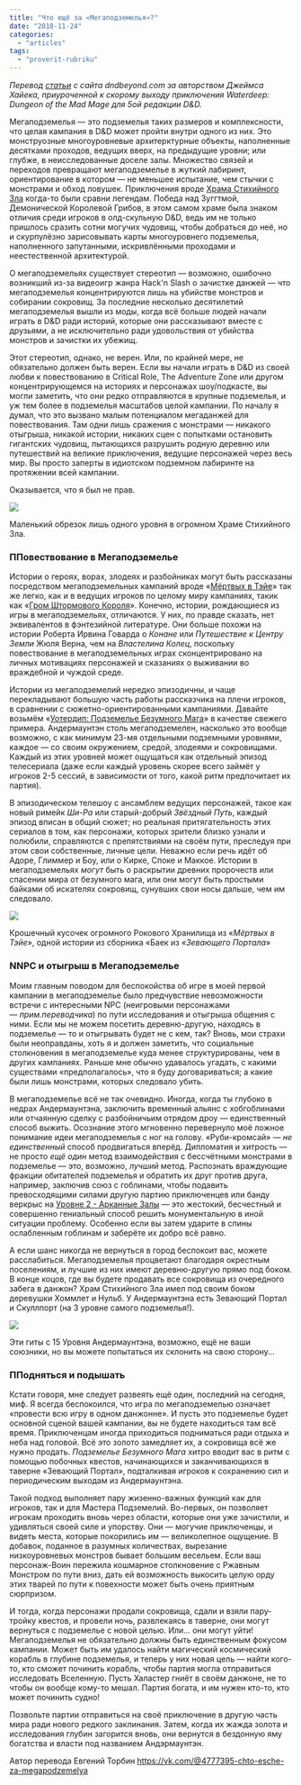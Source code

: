 ```yaml
---
title: "Что ещё за «Мегаподземелья»?"
date: "2018-11-24"
categories: 
  - "articles"
tags: 
  - "proverit-rubriku"
---
```


_Перевод [статьи](https://vk.com/away.php?to=https%3A%2F%2Fwww.dndbeyond.com%2Fposts%2F374-what-the-heck-is-a-megadungeon&cc_key=) с сайта dndbeyond.com за авторством Джеймса Хайека, приуроченной к скорому выходу приключения Waterdeep: Dungeon of the Mad Mage для 5ой редакции D&D._

Мегаподземелья — это подземелья таких размеров и комплексности, что целая кампания в D&D может пройти внутри одного из них. Это монструозные многоуровневые архитерктурные объекты, наполненные десятками проходов, ведущих вверх, на предыдущие уровни; или глубже, в неисследованные доселе залы. Множество связей и переходов превращают мегаподземелье в жуткий лабиринт, ориентирование в котором — не меньшее испытание, чем стычки с монстрами и обход ловушек. Приключения вроде [Храма Стихийного Зла](https://vk.com/away.php?to=https%3A%2F%2Fwww.dmsguild.com%2Fproduct%2F17068%2FT14-Temple-of-Elemental-Evil-1e%3Fit%3D1&cc_key=) когда-то были сравни легендам. Победа над Зуггтмой, Демонической Королевой Грибов, в этом самом храме была знаком отличия среди игроков в олд-скульную D&D, ведь им не только пришлось сразить сотни могучих чудовищ, чтобы добраться до неё, но и скурпулёзно зарисовывать карты многоуровнего подземелья, наполненного запутанными, искривлёнными проходами и неестественной архитектурой.

О мегаподземельях существует стереотип — возможно, ошибочно возникший из-за видеоигр жанра Hack'n Slash о зачистке данжей — что мегаподземелья концентрируются лишь на убийстве монстров и собирании сокровищ. За последние несколько десятилетий мегаподземелья вышли из моды, когда всё больше людей начали играть в D&D ради историй, которые они рассказывают вместе с друзьями, а не исключительно ради удовольствия от убийства монстров и зачистки их убежищ.

Этот стереотип, однако, не верен. Или, по крайней мере, не обязательно должен быть верен. Если вы начали играть в D&D из своей любви к повествованию в Critical Role, The Adventure Zone или другом концентрирующемся на историях и персонажах шоу/подкасте, вы могли заметить, что они редко отправляются в крупные подземелья, и уж тем более в подземелья масштабов целой кампании. По началу я думал, что это вызвано малым потенциалом мегаданжей для повествования. Там одни лишь сражения с монстрами — никакого отыгрыша, никакой истории, никаких сцен с попытками остановить гигантских чудовищ, пытающихся разрушить родную деревню или путешествий на великие приключения, ведущие персонажей через весь мир. Вы просто заперты в идиотском подземном лабиринте на протяжении всей кампании.

Оказывается, что я был не прав.

![](https://pp.userapi.com/c851328/v851328851/482cc/XG9PQLD5Y98.jpg)

Маленький обрезок лишь одного уровня в огромном Храме Стихийного Зла.

### ППовествование в Мегаподземелье

Истории о героях, ворах, злодеях и разбойниках могут быть рассказаны посредством мегаподземельных кампаний вроде «[Мёртвых в Тэйе](https://vk.com/away.php?to=https%3A%2F%2Fwww.dndbeyond.com%2Fcompendium%2Fadventures%2Ftftyp%2Fa5%2Fdead-in-thay&cc_key=)» так же легко, как и в ведущих игроков по целому миру кампаниях, такик как «[Гром Штормового Короля](https://vk.com/away.php?to=https%3A%2F%2Fwww.dndbeyond.com%2Fcompendium%2Fadventures%2Fskt&cc_key=)». Конечно, истории, рождающиеся из игры в мегаподземельях, отличаются. У них, по правде сказать, нет эквивалентов в фэнтезийной литературе. Они больше похожи на истории Роберта Ирвина Говарда о _Конане_ или _Путешествие к Центру Земли_ Жюля Верна, чем на _Властелина Колец_, поскольку повествование в мегаподземельных играх сконцентрировано на личных мотивациях персонажей и сказаниях о выживании во враждебной и чуждой среде.

Истории из мегаподземелий нередко эпизодичны, и чаще перекладывают большую часть работы рассказчика на плечи игроков, в сравнении с сюжетно-ориентированными кампаниями. Давайте возьмём «[Уотердип: Подземелье Безумного Мага](https://vk.com/away.php?to=https://www.dndbeyond.com/compendium/adventures/wdotmm/crystal-labyrinth&utf=1)» в качестве свежего примера. Андермаунтэн столь мегаподземелен, насколько это вообще возможно, с как минимум 23-мя отдельными подземными уровнями, каждое — со своим окружением, средой, злодеями и сокровищами. Каждый из этих уровней может ощущаться как отдельный эпизод телесериала (даже если каждый уровень скорее всего займёт у игроков 2-5 сессий, в зависимости от того, какой ритм предпочитает их партия).

В эпизодическом телешоу с ансамблем ведущих персонажей, такое как новый римейк _Ши-Ра_ или старый-добрый _Звёздный Путь_, каждый эпизод вписан в общий сюжет; но реальная притягательность этих сериалов в том, как персонажи, которых зрители близко узнали и полюбили, справляются с препятствиями на своём пути, преследуя при этом свои собственные, личные цели. Неважно если речь идёт об Адоре, Глиммер и Боу, или о Кирке, Споке и Маккое. Истории в мегаподземельях _могут_ быть о раскрытии древних пророчеств или спасении мира от безумного мага, или они могут быть простыми байками об искателях сокровищ, сунувших свои носы дальше, чем им следовало.

![](https://pp.userapi.com/c846322/v846322831/12fe74/gIKnHUy9KqQ.jpg)

Крошечный кусочек огромного Рокового Хранилища из «_Мёртвых в Тэйе_», одной истории из сборника «Баек из «_Зевающего Портала_»

### NNPC и отыгрыш в Мегаподземелье

Моим главным поводом для беспокойства об игре в моей первой кампании в мегаподземелье было предчувствие невозможности встречи с интересными NPC (неигровыми персонажами — _прим.переводчика_) по пути исследования и отыгрыша общения с ними. Если мы не можем посетить деревню-другую, находясь в подземелье — то и отыгрывать будет не с кем, так? Вновь, мои страхи были неоправданы, хоть я и должен заметить, что социальные столкновения в мегаподземелье куда менее структурированы, чем в других кампаниях. Раньше мне обычно удавалось угадать, с какими существами «предполагалось», что я буду договариваться; а какие были лишь монстрами, которых следовало убить.

В мегаподземелье всё не так очевидно. Иногда, когда ты глубоко в недрах Андермаунтэна, заключить временный альянс с хобгоблинами или отчаянную сделку с разбойничьим отрядом дроу — единственный способ выжить. Осознание этого мгновенно перевернуло моё ложное понимание идеи мегаподземелья с ног на голову. «Руби-кромсай» — _не единственный_ способ продвигаться вперёд. Дипломатия и хитрость — не просто _ещё один_ метод взаимодействия с бессчётными монстрами в подземелье — это, возможно, _лучший_ метод. Распознать враждующие фракции обитателей подземелья и обратить их друг против друга, например, заключив союз с гоблинами, чтобы подавить превосходящими силами другую партию приключенцев или банду веркрыс на [Уровне 2 - Арканные Залы](https://vk.com/away.php?to=https%3A%2F%2Fwww.dndbeyond.com%2Fcompendium%2Fadventures%2Fwdotmm%2Farcane-chambers&cc_key=) — это жестокий, бесчестный и совершенно гениальный способ решить монументальную в иной ситуации проблему. Особенно если вы затем ударите в спины ослабленным гоблинам и заберёте их добро всё равно.

А если шанс никогда не вернуться в город беспокоит вас, можете расслабиться. Мегаподземелья процветают благодаря окрестным поселениям, и лучшие из них имеют деревню-другую прямо под боком. В конце коцов, где вы будете продавать все сокровища из очередного забега в данжон? Храм Стихийного Зла имел под своим боком деревушки Хоммлет и Нульб. У Андермаунтэна есть Зевающий Портал и Скуллпорт (на 3 уровне самого подземелья!).

![](https://pp.userapi.com/c846322/v846322831/12fe86/HSTak5KmvUg.jpg)

Эти гиты с 15 Уровня Андермаунтэна, возможно, ещё не ваши союзники, но вы можете попытаться их склонить на свою сторону…

### ППодняться и подышать

Кстати говоря, мне следует развеять ещё один, последний на сегодня, миф. Я всегда беспокоился, что игра по мегаподземелью означает «провести всю игру в одном данжонне». И пусть это подземелье будет основной сценой вашей кампании, вы не будете находиться там всё время. Приключенцам иногда приходиться подниматься ради отдыха и неба над головой. Всё это золото замедляет их, а сокровища всё же нужно продать. _Подземелье Безумного Мага_ хитро вводит вас в ритм с помощью побочных квестов, начинающихся и заканчивающихся в таверне «Зевающий Портал», подталкивая игроков к сохранению сил и периодическим выходам из Андермаунтэна.

Такой подход выполняет пару жизенно-важных функций как для игроков, так и для Мастера Подземелий. Во-первых, он позволяет игрокам проходить вновь через области, которые они уже зачистили, и удивляться своей силе и упорству. Они — могучие приключенцы, и видеть места, которые покорились им — великолепное ощущение. В добавок, поданное в разумных количествах, вырезание низкоуровневых монстров бывает большим весельем. Если ваш персонаж-Воин пережила кошмарное столкновение с Ржавным Монстром по пути вниз, дать ей возможность выкосить целую орду этих тварей по пути к повехности может быть очень приятным сюрпризом.

И тогда, когда персонажи продали сокровища, сдали и взяли пару-тройку квестов, и провели ночь, развлекаясь в таверне, они могут вернуться с подземелье с новой целью. Или… они могут уйти! Мегаподземелья не обязательно должны быть единственным фокусом кампании. Может быть им удалось найти магический космический корабль в глубине подземелья, и теперь у них новая цель — найти кого-то, кто сможет починить корабль, чтобы партия могла отправиться исследовать Вселенную. Пусть Халастер гниёт в своём данжоне, не то чтобы он вообще кому-то мешал. Партия богата, и им нужен кто-то, кто может починить судно!

Позвольте партии отправиться на своё приключение в другую часть мира ради нового редкого заклинания. Затем, когда их жажда золота и исследования глубин загорится вновь, они вернутся в бездонную яму богатства и власти под названием Андэрмаунтэн.

Автор перевода Евгений Торбин https://vk.com/@4777395-chto-esche-za-megapodzemelya
